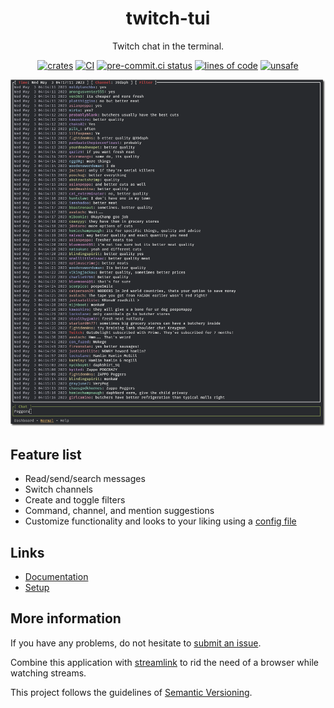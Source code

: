 <div align="center">

# twitch-tui

Twitch chat in the terminal.

[![crates][s1]][l1] [![CI][s2]][l2] [![pre-commit.ci status][s3]][l3] [![lines of code][s4]][l4] [![unsafe][s5]][l5]

[s1]: https://img.shields.io/crates/v/twitch-tui.svg
[l1]: https://crates.io/crates/twitch-tui
[s2]: https://github.com/Xithrius/twitch-tui/actions/workflows/ci.yml/badge.svg
[l2]: https://github.com/Xithrius/twitch-tui/actions/workflows/ci.yml
[s3]: https://results.pre-commit.ci/badge/github/Xithrius/twitch-tui/main.svg
[l3]: https://results.pre-commit.ci/latest/github/Xithrius/twitch-tui/main
[s4]: https://tokei.rs/b1/github/Xithrius/twitch-tui?category=code
[l4]: https://github.com/Xithrius/twitch-tui
[s5]: https://img.shields.io/badge/unsafe-forbidden-success.svg
[l5]: https://github.com/rust-secure-code/safety-dance/

<img src="assets/preview.png" />

</div>

## Feature list

- Read/send/search messages
- Switch channels
- Create and toggle filters
- Command, channel, and mention suggestions
- Customize functionality and looks to your liking using a [config file](https://github.com/Xithrius/twitch-tui/blob/main/default-config.toml)

## Links

- [Documentation](https://xithrius.github.io/twitch-tui/)
- [Setup](https://xithrius.github.io/twitch-tui/guide/installation)

## More information

If you have any problems, do not hesitate to [submit an issue](https://github.com/Xithrius/twitch-tui/issues/new/choose).

Combine this application with [streamlink](https://github.com/streamlink/streamlink) to rid the need of a browser while watching streams.

This project follows the guidelines of [Semantic Versioning](https://semver.org/).

